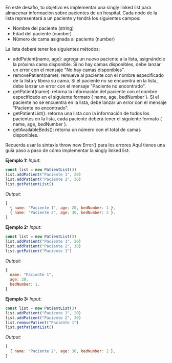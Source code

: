 En este desafío, tu objetivo es implementar una singly linked list para almacenar información sobre pacientes de un hospital. Cada nodo de la lista representará a un paciente y tendrá los siguientes campos:
* Nombre del paciente (string)
* Edad del paciente (number)
* Número de cama asignada al paciente (number)

La lista deberá tener los siguientes métodos:
* addPatient(name, age): agrega un nuevo paciente a la lista, asignándole la próxima cama disponible. Si no hay camas disponibles, debe lanzar un error con el mensaje "No hay camas disponibles".
* removePatient(name): remueve al paciente con el nombre especificado de la lista y libera su cama. Si el paciente no se encuentra en la lista, debe lanzar un error con el mensaje "Paciente no encontrado".
* getPatient(name): retorna la información del paciente con el nombre especificado en el siguiente formato { name, age, bedNumber }. Si el paciente no se encuentra en la lista, debe lanzar un error con el mensaje "Paciente no encontrado".
* getPatientList(): retorna una lista con la información de todos los pacientes en la lista, cada paciente deberá tener el siguiente formato { name, age, bedNumber }.
* getAvailableBeds(): retorna un número con el total de camas disponibles.

Recuerda usar la sintaxis throw new Error() para los errores
Aquí tienes una guía paso a paso de cómo implementar la singly linked list:

**Ejemplo 1:**
*Input:*
```javascript
const list = new PatientList(3)
list.addPatient("Paciente 1", 20)
list.addPatient("Paciente 2", 30)
list.getPatientList()
```
*Output:*
```javascript
[
  { name: "Paciente 1", age: 20, bedNumber: 1 },
  { name: "Paciente 2", age: 30, bedNumber: 2 },
]
```

**Ejemplo 2:**
*Input:*
```javascript
const list = new PatientList(3)
list.addPatient("Paciente 1", 20)
list.addPatient("Paciente 2", 30)
list.getPatient("Paciente 1")
```
*Output:*
```javascript
{
  name: "Paciente 1",
  age: 20,
  bedNumber: 1,
}
```

**Ejemplo 3:**
*Input:*
```javascript
const list = new PatientList(3)
list.addPatient("Paciente 1", 20)
list.addPatient("Paciente 2", 30)
list.removePatient("Paciente 1")
list.getPatientList()
```
*Output:*
```javascript
[
  { name: "Paciente 2", age: 30, bedNumber: 2 },
]
```
